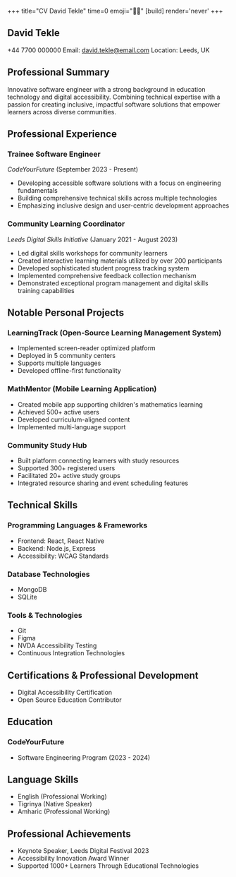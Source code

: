 +++
title="CV David Tekle" 
time=0 
emoji="✍🏽" 
[build]
render='never'
+++

## David Tekle

+44 7700 000000
Email: david.tekle@email.com
Location: Leeds, UK

## Professional Summary

Innovative software engineer with a strong background in education technology and digital accessibility. Combining technical expertise with a passion for creating inclusive, impactful software solutions that empower learners across diverse communities.

## Professional Experience

### Trainee Software Engineer

_CodeYourFuture_ (September 2023 - Present)

- Developing accessible software solutions with a focus on engineering fundamentals
- Building comprehensive technical skills across multiple technologies
- Emphasizing inclusive design and user-centric development approaches

### Community Learning Coordinator

_Leeds Digital Skills Initiative_ (January 2021 - August 2023)

- Led digital skills workshops for community learners
- Created interactive learning materials utilized by over 200 participants
- Developed sophisticated student progress tracking system
- Implemented comprehensive feedback collection mechanism
- Demonstrated exceptional program management and digital skills training capabilities

## Notable Personal Projects

### LearningTrack (Open-Source Learning Management System)

- Implemented screen-reader optimized platform
- Deployed in 5 community centers
- Supports multiple languages
- Developed offline-first functionality

### MathMentor (Mobile Learning Application)

- Created mobile app supporting children's mathematics learning
- Achieved 500+ active users
- Developed curriculum-aligned content
- Implemented multi-language support

### Community Study Hub

- Built platform connecting learners with study resources
- Supported 300+ registered users
- Facilitated 20+ active study groups
- Integrated resource sharing and event scheduling features

## Technical Skills

### Programming Languages & Frameworks

- Frontend: React, React Native
- Backend: Node.js, Express
- Accessibility: WCAG Standards

### Database Technologies

- MongoDB
- SQLite

### Tools & Technologies

- Git
- Figma
- NVDA Accessibility Testing
- Continuous Integration Technologies

## Certifications & Professional Development

- Digital Accessibility Certification
- Open Source Education Contributor

## Education

### CodeYourFuture

- Software Engineering Program (2023 - 2024)

## Language Skills

- English (Professional Working)
- Tigrinya (Native Speaker)
- Amharic (Professional Working)

## Professional Achievements

- Keynote Speaker, Leeds Digital Festival 2023
- Accessibility Innovation Award Winner
- Supported 1000+ Learners Through Educational Technologies

